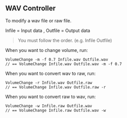 ## WAV Controller

To modify a wav file or raw file.

Infile = Input data , Outfile = Output data 

> You must follow the order. (e.g. Infile Outfile)

When you want to change volume,
run:
```
VolumeChange -m -f 0.7 Infile.wav Outfile.wav
// == VolumeChange Infile.wav Outfile.wav -m -f 0.7
```

When you want to convert wav to raw,
run:
```
VolumeChange -r Infile.wav Outfile.raw
// == VolumeChange Infile.wav Outfile.raw -r
```

When you want to convert raw to wav,
run:
```
VolumeChange -w Infile.raw Outfile.wav
// == VolumeChange Infile.raw Outfile.wav -w
```